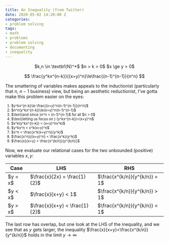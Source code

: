 ```yaml
---
title: An Inequality (from Twitter)
date: 2020-05-02 14:20:00 Z
categories:
- problem solving
tags:
- math
- problems
- problem solving
- documenting
- inequality
---
```


<div style="display:flex;justify-content:space-around;flex-direction:row;">
$k,n \in \textbf{N}^*$ $n > k > 0$ $x \ge y > 0$
</div>

$$
\frac{y^kx^{n-k}}{(x+y)^n}\le\frac{(n-1)^{n-1}}{n^n}
$$

The smattering of variables makes appeals to the inductionist (particularly that $n$, $n-1$ business) view, but being an aesthetic reductionist, I've gotta make this problem easier on the eyes:

<ol style="font-size:0.8em;">
	<li>$y^kx^{n-k}\le \frac{(x+y)^n(n-1)^{n-1}}{n^n}$</li>
	<li>$n^n(y^kx^{n-k})\le(x+y)^n(n-1)^{n-1}$</li>
	<li>$\text{and since }n^n > (n-1)^{n-1}$ for all $n > 0$</li>
	<li>$\text{letting us focus on } (y^kx^{n-k})<(x+y)^n$</li>
	<li>$x^k(y^kx^{n-k}) < (x+y)^nx^k)$</li>
	<li>$y^kx^n < x^k(x+y)^n$</li>
	<li>$x^n < \frac{x^k(x+y)^n}{y^k}$</li>
	<li>$\frac{x^n}{(x+y)^n} < \frac{x^k}{y^k}$</li>
	<li>$\frac{x}{x+y} < \frac{x^{k/n}}{y^{k/n}}$</li>
</ol>

Now, we evaluate our relational cases for the two unbounded (positive) variables $x,y$:

<table>
<thead>
	<th>Case</th>
	<th>LHS</th>
	<th>RHS</th>
</thead>
<tbody>
  <tr>
    <td>$y = x$</td>
    <td>$\frac{x}{2x} = \frac{1}{2}$</td>
    <td>$\frac{x^{k/n}}{y^{k/n}} = 1$</td>
  </tr>
  <tr>
    <td>$y < x$</td>
    <td>$\frac{x}{x+y} < 1$</td>
    <td>$\frac{x^{k/n}}{y^{k/n}} > 1$</td>
  </tr>
  <tr>
    <td>$y > x$</td>
    <td>$\frac{x}{x+y} < \frac{1}{2}$</td>
    <td>$\frac{x^{k/n}}{y^{k/n}} < 1$</td>
  </tr>
</tbody>
</table>

The last row has overlap, but one look at the LHS of the inequality, and we see that as $y$ gets larger, the inequality $\frac{x}{x+y}<\frac{x^{k/n}}{y^{k/n}}$ holds in the limit $y\to\infty$

